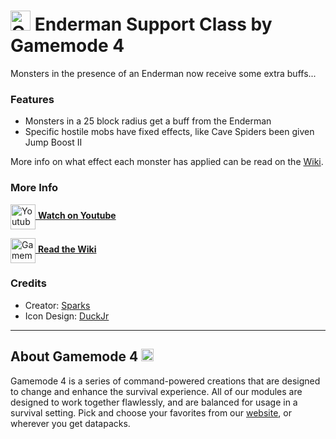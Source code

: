 # <img src="https://raw.githubusercontent.com/Gamemode4Dev/GM4_Datapacks/master/base/images/gm4_logo.png" alt="GM4 Logo" width="32" /> Enderman Support Class by Gamemode 4<!--$pmc:delete-->

Monsters in the presence of an Enderman now receive some extra buffs...<!--$pmc:headerSize-->

### Features
- Monsters in a 25 block radius get a buff from the Enderman
- Specific hostile mobs have fixed effects, like Cave Spiders been given Jump Boost II

More info on what effect each monster has applied can be read on the [Wiki](https://wiki.gm4.co/Enderman_Support_Class).

### More Info
[<img src="https://raw.githubusercontent.com/Gamemode4Dev/GM4_Datapacks/master/base/images/youtube_logo.png" alt="Youtube Logo" width="40" align="center"/> **Watch on Youtube**](https://www.youtube.com/watch?v=2hWZ4OKUaqI)

[<img src="https://raw.githubusercontent.com/Gamemode4Dev/GM4_Datapacks/master/base/images/gm4_wiki_logo.png" alt="Gamemode 4 Wiki Logo" width="40" align="center"/> **Read the Wiki**](https://wiki.gm4.co/wiki/Enderman_Support_Class)

### Credits
- Creator: [Sparks](https://twitter.com/SelcouthSparks)
- Icon Design: [DuckJr](https://twitter.com/DuckJr94)

---
## About Gamemode 4 <img src="https://raw.githubusercontent.com/Gamemode4Dev/GM4_Datapacks/master/base/images/gm4_logo.png" alt="Gamemode 4 Logo" width="20"/>
Gamemode 4 is a series of command-powered creations that are designed to change and enhance the survival experience. All of our modules are designed to work together flawlessly, and are balanced for usage in a survival setting. Pick and choose your favorites from our [website](https://gm4.co), or wherever you get datapacks.